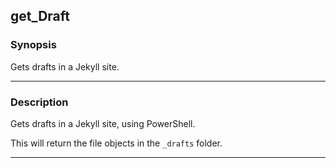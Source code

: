 get_Draft
---------

### Synopsis
Gets drafts in a Jekyll site.

---

### Description

Gets drafts in a Jekyll site, using PowerShell.

This will return the file objects in the `_drafts` folder.

---
